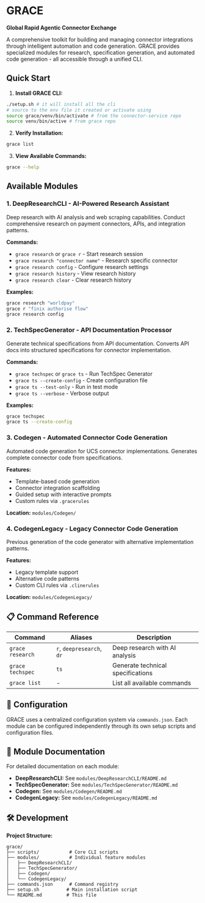 # GRACE
**Global Rapid Agentic Connector Exchange**

A comprehensive toolkit for building and managing connector integrations through intelligent automation and code generation. GRACE provides specialized modules for research, specification generation, and automated code generation - all accessible through a unified CLI.

## Quick Start

1. **Install GRACE CLI:**
```bash
./setup.sh # it will install all the cli
# source to the env file it created or activate using 
source grace/venv/bin/activate # from the connector-service repo
source venv/bin/active # from grace repo
```

2. **Verify Installation:**
```bash
grace list
```

3. **View Available Commands:**
```bash
grace --help
```


## Available Modules

### 1. **DeepResearchCLI** - AI-Powered Research Assistant
Deep research with AI analysis and web scraping capabilities. Conduct comprehensive research on payment connectors, APIs, and integration patterns.

**Commands:**
- `grace research` or `grace r` - Start research session
- `grace research "connector name"` - Research specific connector
- `grace research config` - Configure research settings
- `grace research history` - View research history
- `grace research clear` - Clear research history


**Examples:**
```bash
grace research "worldpay"
grace r "finix authorise flow"
grace research config
```

### 2. **TechSpecGenerator** - API Documentation Processor
Generate technical specifications from API documentation. Converts API docs into structured specifications for connector implementation.

**Commands:**
- `grace techspec` or `grace ts` - Run TechSpec Generator
- `grace ts --create-config` - Create configuration file
- `grace ts --test-only` - Run in test mode
- `grace ts --verbose` - Verbose output

**Examples:**
```bash
grace techspec
grace ts --create-config
```

### 3. **Codegen** - Automated Connector Code Generation
Automated code generation for UCS connector implementations. Generates complete connector code from specifications.

**Features:**
- Template-based code generation
- Connector integration scaffolding
- Guided setup with interactive prompts
- Custom rules via `.gracerules`

**Location:** `modules/Codegen/`

### 4. **CodegenLegacy** - Legacy Connector Code Generation
Previous generation of the code generator with alternative implementation patterns.

**Features:**
- Legacy template support
- Alternative code patterns
- Custom CLI rules via `.clinerules`

**Location:** `modules/CodegenLegacy/`


## 📋 Command Reference

| Command | Aliases | Description |
|---------|---------|-------------|
| `grace research` | `r`, `deepresearch`, `dr` | Deep research with AI analysis |
| `grace techspec` | `ts` | Generate technical specifications |
| `grace list` | - | List all available commands |

## 🔧 Configuration

GRACE uses a centralized configuration system via `commands.json`. Each module can be configured independently through its own setup scripts and configuration files.

## 📖 Module Documentation

For detailed documentation on each module:
- **DeepResearchCLI:** See `modules/DeepResearchCLI/README.md`
- **TechSpecGenerator:** See `modules/TechSpecGenerator/README.md`
- **Codegen:** See `modules/Codegen/README.md`
- **CodegenLegacy:** See `modules/CodegenLegacy/README.md`

## 🛠️ Development

**Project Structure:**
```
grace/
├── scripts/           # Core CLI scripts
├── modules/           # Individual feature modules
│   ├── DeepResearchCLI/
│   ├── TechSpecGenerator/
│   ├── Codegen/
│   └── CodegenLegacy/
├── commands.json      # Command registry
├── setup.sh          # Main installation script
└── README.md         # This file
```

